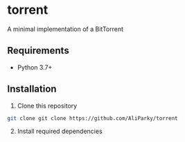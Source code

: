 # torrent

A minimal implementation of a BitTorrent

## Requirements

- Python 3.7+

## Installation

1. Clone this repository

```bash
git clone git clone https://github.com/AliParky/torrent
```
2. Install required dependencies